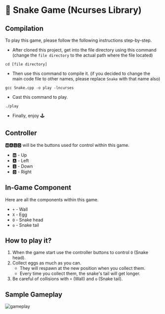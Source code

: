 # 🐍 Snake Game (Ncurses Library) 
 
## Compilation

To play this game, please follow the following instructions step-by-step.

* After cloned this project, get into the file directory using this command (change the `file directory` to the actual path where the file located)

```
cd [file directory]
```

* Then use this command to compile it. (if you decided to change the main code file to other names, please replace  `Snake` with that name also)

```
gcc Snake.cpp -o play -lncurses
```

* Cast this command to play.

```
./play
```
* Finally, enjoy 🕹️

## Controller

🆆🅰🆂🅳 will be the buttons used for control within this game.

* 🆆 - Up
* 🅰 - Left
* 🆂 - Down
* 🅳 - Right

## In-Game Component

Here are all the components within this game.

* `+` - Wall
* `X` - Egg
* `O` - Snake head
* `o` - Snake tail

## How to play it?

1. When the game start use the controller buttons to control `O` (Snake head).
2. Collect eggs as much as you can.
   * They will respawn at the new position when you collect them.
   * Every time you collect them, the snake's tail will get longer.
4. Be careful of collisions with `+` (Wall) and `o` (Snake tail).

## Sample Gameplay

![gameplay](https://drive.google.com/uc?export=view&id=1zi9okaC5Q7mv4WN4mwwXEdgqbZCPX1Q2)

